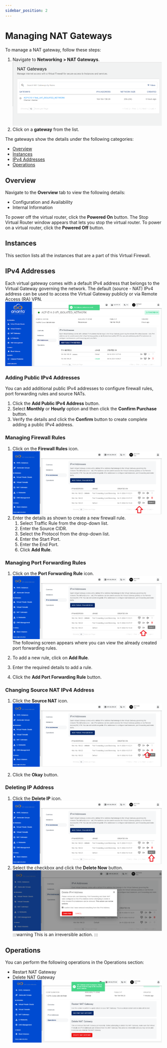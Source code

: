 ```yaml
---
sidebar_position: 2
---
```

# Managing NAT Gateways

To manage a NAT gateway, follow these steps:

1. Navigate to **Networking > NAT Gateways**.
   ![Manage NAT gateway](img/NAT1.png)
2. Click on a **gateway** from the list. 

The gateways show the details under the following categories:

- [Overview](#overview)
- [Instances](#instances)
- [IPv4 Addresses](#ipv4-addresses)
- [Operations](#operations)
## Overview
Navigate to the **Overview** tab to view the following details:
- Configuration and Availability
- Internal Information

To power off the virtual router, click the **Powered On** button. The Stop Virtual Router window appears that lets you stop the virtual router. To power on a virtual router, click the **Powered Off** button.
## Instances
This section lists all the instances that are a part of this Virtual Firewall.

## IPv4 Addresses
Each virtual gateway comes with a default IPv4 address that belongs to the Virtual Gateway governing the network. The default (source - NAT) IPv4 address can be used to access the Virtual Gateway publicly or via Remote Access (RA) VPN.
![Manage NAT gateway](img/NAT4.png)

### Adding Public IPv4 Addresses
You can add additional public IPv4 addresses to configure firewall rules, port forwarding rules and source NATs.

1. Click the **Add Public IPv4 Address** button. 
2. Select **Monthly** or **Hourly** option and then click the **Confirm Purchase** button. 
3. Verify the details and click the **Confirm** button to create complete adding a public IPv4 address.
### Managing Firewall Rules
1. Click on the **Firewall Rules** icon.
   ![Manage NAT gateway](img/NAT4a.png)
2. Enter the details as shown to create a new firewall rule.
	1. Select Traffic Rule from the drop-down list.
	2. Enter the Source CIDR.
	3. Select the Protocol from the drop-down list.
	4. Enter the Start Port. 
	5. Enter the End Port.
	6. Click **Add Rule**.

### Managing Port Forwarding Rules
1. Click on the **Port Forwarding Rule** icon.
   ![Manage NAT gateway](img/NAT4b.png)
	The following screen appears where you can view the already created port forwarding rules.
	
2. To add a new rule, click on **Add Rule**.
3. Enter the required details to add a rule.
4. Click the **Add Port Forwarding Rule** button.
   
### Changing Source NAT IPv4 Address
1. Click the **Source NAT** icon.
   ![Manage NAT gateway](img/NAT4c.png)

2. Click the **Okay** button. <br />
   
### Deleting IP Address
1. Click the **Delete IP** icon.
   ![Manage NAT gateway](img/NAT4d.png)
2. Select the checkbox and click the **Delete Now** button.
   ![Manage NAT gateway](img/NAT4da.png)
	:::warning
	This is an irreversible action.
	:::

## Operations
You can perform the following operations in the Operations section:
- Restart NAT Gateway
- Delete NAT Gateway
![Manage NAT gateway](img/NAT7.png)


